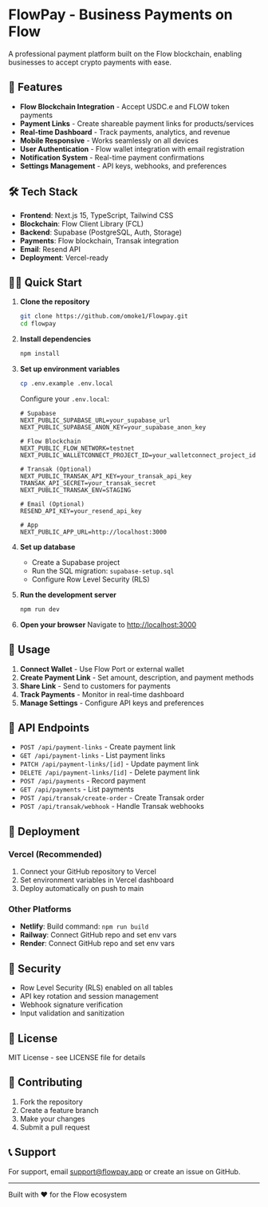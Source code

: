 # FlowPay - Business Payments on Flow

A professional payment platform built on the Flow blockchain, enabling businesses to accept crypto payments with ease.

## 🚀 Features

- **Flow Blockchain Integration** - Accept USDC.e and FLOW token payments
- **Payment Links** - Create shareable payment links for products/services
- **Real-time Dashboard** - Track payments, analytics, and revenue
- **Mobile Responsive** - Works seamlessly on all devices
- **User Authentication** - Flow wallet integration with email registration
- **Notification System** - Real-time payment confirmations
- **Settings Management** - API keys, webhooks, and preferences

## 🛠️ Tech Stack

- **Frontend**: Next.js 15, TypeScript, Tailwind CSS
- **Blockchain**: Flow Client Library (FCL)
- **Backend**: Supabase (PostgreSQL, Auth, Storage)
- **Payments**: Flow blockchain, Transak integration
- **Email**: Resend API
- **Deployment**: Vercel-ready

## 🏃‍♂️ Quick Start

1. **Clone the repository**
   ```bash
   git clone https://github.com/omoke1/Flowpay.git
   cd flowpay
   ```

2. **Install dependencies**
   ```bash
   npm install
   ```

3. **Set up environment variables**
   ```bash
   cp .env.example .env.local
   ```
   
   Configure your `.env.local`:
   ```env
   # Supabase
   NEXT_PUBLIC_SUPABASE_URL=your_supabase_url
   NEXT_PUBLIC_SUPABASE_ANON_KEY=your_supabase_anon_key
   
   # Flow Blockchain
   NEXT_PUBLIC_FLOW_NETWORK=testnet
   NEXT_PUBLIC_WALLETCONNECT_PROJECT_ID=your_walletconnect_project_id
   
   # Transak (Optional)
   NEXT_PUBLIC_TRANSAK_API_KEY=your_transak_api_key
   TRANSAK_API_SECRET=your_transak_secret
   NEXT_PUBLIC_TRANSAK_ENV=STAGING
   
   # Email (Optional)
   RESEND_API_KEY=your_resend_api_key
   
   # App
   NEXT_PUBLIC_APP_URL=http://localhost:3000
   ```

4. **Set up database**
   - Create a Supabase project
   - Run the SQL migration: `supabase-setup.sql`
   - Configure Row Level Security (RLS)

5. **Run the development server**
   ```bash
   npm run dev
   ```

6. **Open your browser**
   Navigate to [http://localhost:3000](http://localhost:3000)

## 📱 Usage

1. **Connect Wallet** - Use Flow Port or external wallet
2. **Create Payment Link** - Set amount, description, and payment methods
3. **Share Link** - Send to customers for payments
4. **Track Payments** - Monitor in real-time dashboard
5. **Manage Settings** - Configure API keys and preferences

## 🔧 API Endpoints

- `POST /api/payment-links` - Create payment link
- `GET /api/payment-links` - List payment links
- `PATCH /api/payment-links/[id]` - Update payment link
- `DELETE /api/payment-links/[id]` - Delete payment link
- `POST /api/payments` - Record payment
- `GET /api/payments` - List payments
- `POST /api/transak/create-order` - Create Transak order
- `POST /api/transak/webhook` - Handle Transak webhooks

## 🚀 Deployment

### Vercel (Recommended)
1. Connect your GitHub repository to Vercel
2. Set environment variables in Vercel dashboard
3. Deploy automatically on push to main

### Other Platforms
- **Netlify**: Build command: `npm run build`
- **Railway**: Connect GitHub repo and set env vars
- **Render**: Connect GitHub repo and set env vars

## 🔐 Security

- Row Level Security (RLS) enabled on all tables
- API key rotation and session management
- Webhook signature verification
- Input validation and sanitization

## 📄 License

MIT License - see LICENSE file for details

## 🤝 Contributing

1. Fork the repository
2. Create a feature branch
3. Make your changes
4. Submit a pull request

## 📞 Support

For support, email support@flowpay.app or create an issue on GitHub.

---

Built with ❤️ for the Flow ecosystem